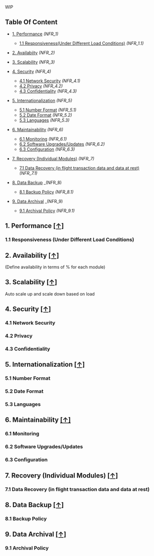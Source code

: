 WIP
## Table Of Content
- [1. Performance](#1-performance-) _(NFR_1)_
  * [1.1 Responsiveness(Under Different Load Conditions)](#11-responsiveness-Under-Different-Load-Conditions) _(NFR_1.1)_
- [2. Availabiity](#2-availability-) _(NFR_2)_

- [3. Scalability](#3-scalability-) _(NFR_3)_

- [4. Security](#4-security-) _(NFR_4)_
  * [4.1 Network Security](#41-network-security) _(NFR_4.1)_
  * [4.2 Privacy](#42-privacy) _(NFR_4.2)_
  * [4.3 Confidentiality](#43-confidentiality) _(NFR_4.3)_
- [5. Internationalization](#5-internationalization-) _(NFR_5)_
  * [5.1 Number Format](#51-number-format) _(NFR_5.1)_
  * [5.2 Date Format](#52-date-format) _(NFR_5.2)_
  * [5.3 Languages](#53-languages) _(NFR_5.3)_
- [6. Maintainability](#6-maintainability-) _(NFR_6)_
  * [6.1 Monitoring](#61-monitoring) _(NFR_6.1)_
  * [6.2 Software Upgrades/Updates](#62-software-upgrades-updates) _(NFR_6.2)_
  * [6.3 Configuration](#63-configuration) _(NFR_6.3)_
- [7. Recovery (Individual Modules)](#7-recovery-individual-modules-) _(NFR_7)_
  * [7.1 Data Recovery (in flight transaction data and data at rest)](#71-data-recovery-in-flight-transaction-data-and-data-at-rest) _(NFR_7.1)_
- [8. Data Backup](#8-data-backup-) _(NFR_8)
  * [8.1 Backup Policy](#81-backup-policy) _(NFR_8.1)_
- [9. Data Archival](#9-data-archival) _(NFR_9)
  * [9.1 Archival Policy](#91-archival-policy) _(NFR_9.1)_
## 1. Performance [**[↑]**](#table-of-content)
### 1.1 Responsiveness (Under Different Load Conditions)

## 2. Availability [**[↑]**](#table-of-content)
(Define availability in terms of % for each module)

## 3. Scalability [**[↑]**](#table-of-content)
Auto scale up and scale down based on load
## 4. Security [**[↑]**](#table-of-content)
### 4.1 Network Security
### 4.2 Privacy
### 4.3 Confidentiality


## 5. Internationalization [**[↑]**](#table-of-content)
### 5.1 Number Format
### 5.2 Date Format
### 5.3 Languages

## 6. Maintainability [**[↑]**](#table-of-content)
### 6.1 Monitoring
### 6.2 Software Upgrades/Updates
### 6.3 Configuration

## 7. Recovery (Individual Modules) [**[↑]**](#table-of-content)
### 7.1 Data Recovery (in flight transaction data and data at rest)
## 8. Data Backup [**[↑]**](#table-of-content)
### 8.1 Backup Policy
## 9. Data Archival [**[↑]**](#table-of-content)
### 9.1 Archival Policy